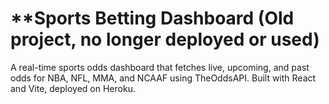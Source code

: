 # **Sports Betting Dashboard (Old project, no longer deployed or used)



A real-time sports odds dashboard that fetches live, upcoming, and past odds for NBA, NFL, MMA, and NCAAF using TheOddsAPI. Built with React and Vite, deployed on Heroku.

